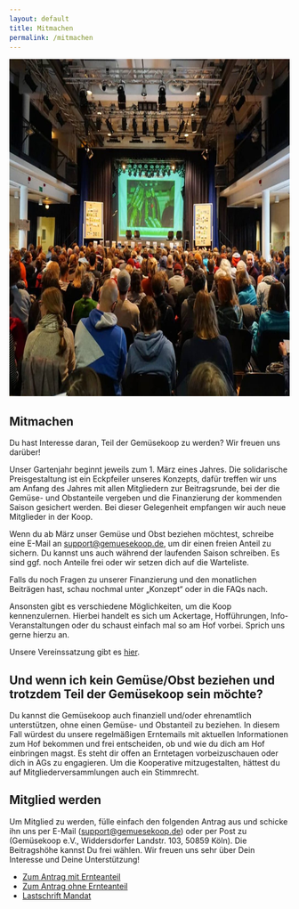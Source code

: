 ```yaml
---
layout: default
title: Mitmachen
permalink: /mitmachen
---
```

<img alt="Menschen sitzen im Saal" width="740" height="606" src="/assets/images/mitmachen/bieterrunde.jpg"/>

## Mitmachen
Du hast Interesse daran, Teil der Gemüsekoop zu werden? Wir freuen uns darüber!

Unser Gartenjahr beginnt jeweils zum 1. März eines Jahres. Die solidarische Preisgestaltung ist ein Eckpfeiler unseres Konzepts, dafür treffen wir uns am Anfang des Jahres mit allen Mitgliedern zur Beitragsrunde, bei der die Gemüse- und Obstanteile vergeben und die Finanzierung der kommenden Saison gesichert werden. Bei dieser Gelegenheit empfangen wir auch neue Mitglieder in der Koop.

Wenn du ab März unser Gemüse und Obst beziehen möchtest, schreibe eine E-Mail an support@gemuesekoop.de, um dir einen freien Anteil zu sichern.
Du kannst uns auch während der laufenden Saison schreiben. Es sind ggf. noch Anteile frei oder wir setzen dich auf die Warteliste. 

Falls du noch Fragen zu unserer Finanzierung und den monatlichen Beiträgen hast, schau nochmal unter „Konzept“ oder in die FAQs nach.

Ansonsten gibt es verschiedene Möglichkeiten, um die Koop kennenzulernen. Hierbei handelt es sich um Ackertage, Hofführungen, Info-Veranstaltungen oder du schaust einfach mal so am Hof vorbei. Sprich uns gerne hierzu an.

Unsere Vereinssatzung gibt es [hier](/assets/files/satzung.pdf).

## Und wenn ich kein Gemüse/Obst beziehen und trotzdem Teil der Gemüsekoop sein möchte?
Du kannst die Gemüsekoop auch finanziell und/oder ehrenamtlich unterstützen, ohne einen Gemüse- und Obstanteil zu beziehen. In diesem Fall würdest du unsere regelmäßigen Erntemails mit aktuellen Informationen zum Hof bekommen und frei entscheiden, ob und wie du dich am Hof einbringen magst. Es steht dir offen an Erntetagen vorbeizuschauen oder dich in AGs zu engagieren. Um die Kooperative mitzugestalten, hättest du auf Mitgliederversammlungen auch ein Stimmrecht.

## Mitglied werden
Um Mitglied zu werden, fülle einfach den folgenden Antrag aus und schicke ihn uns per E-Mail (support@gemuesekoop.de) oder per Post zu (Gemüsekoop e.V., Widdersdorfer Landstr. 103, 50859 Köln). Die Beitragshöhe kannst Du frei wählen. Wir freuen uns sehr über Dein Interesse und Deine Unterstützung!

* [Zum Antrag mit Ernteanteil](/assets/files/Beitrittsantrag-mit.pdf)
* [Zum Antrag ohne Ernteanteil](/assets/files/Beitrittsantrag-ohne.pdf)
* [Lastschrift Mandat](/assets/files/Lastschrift-Mandat.pdf)